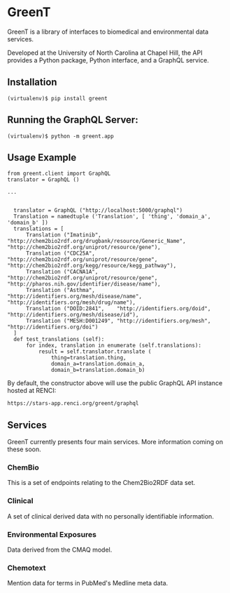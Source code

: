 # GreenT

GreenT is a library of interfaces to biomedical and environmental data services.

Developed at the University of North Carolina at Chapel Hill, the API provides a Python package, Python interface, and a GraphQL service.

## Installation

```
(virtualenv)$ pip install greent
```

## Running the GraphQL Server:
```
(virtualenv)$ python -m greent.app
```

## Usage Example

```
from greent.client import GraphQL
translator = GraphQL ()

...


  translator = GraphQL ("http://localhost:5000/graphql")    
  Translation = namedtuple ('Translation', [ 'thing', 'domain_a', 'domain_b' ])
  translations = [
      Translation ("Imatinib",     "http://chem2bio2rdf.org/drugbank/resource/Generic_Name", "http://chem2bio2rdf.org/uniprot/resource/gene"),      
      Translation ("CDC25A",       "http://chem2bio2rdf.org/uniprot/resource/gene",          "http://chem2bio2rdf.org/kegg/resource/kegg_pathway"), 
      Translation ("CACNA1A",      "http://chem2bio2rdf.org/uniprot/resource/gene",          "http://pharos.nih.gov/identifier/disease/name"),      
      Translation ("Asthma",       "http://identifiers.org/mesh/disease/name",               "http://identifiers.org/mesh/drug/name"),              
      Translation ("DOID:2841",    "http://identifiers.org/doid",                            "http://identifiers.org/mesh/disease/id"),             
      Translation ("MESH:D001249", "http://identifiers.org/mesh",                            "http://identifiers.org/doi")                          
  ]
  def test_translations (self):
      for index, translation in enumerate (self.translations):
          result = self.translator.translate (
              thing=translation.thing,
              domain_a=translation.domain_a,
              domain_b=translation.domain_b)
```

By default, the constructor above will use the public GraphQL API instance hosted at RENCI: 
```
https://stars-app.renci.org/greent/graphql
```

## Services

GreenT currently presents four main services. More information coming on these soon.

### ChemBio

This is a set of endpoints relating to the Chem2Bio2RDF data set.

### Clinical

A set of clinical derived data with no personally identifiable information.

### Environmental Exposures

Data derived from the CMAQ model.

### Chemotext

Mention data for terms in PubMed's Medline meta data.

